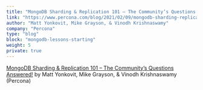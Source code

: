 ```yaml
---
title: "MongoDB Sharding & Replication 101 – The Community’s Questions Answered!"
link: "https://www.percona.com/blog/2021/02/09/mongodb-sharding-replication-101-the-communitys-questions-answered/"
author: "Matt Yonkovit, Mike Grayson, & Vinodh Krishnaswamy"
company: "Percona"
type: "blog"
block: "mongodb-lessons-starting"
weight: 5
private: true
---
```


[MongoDB Sharding & Replication 101 – The Community’s Questions Answered!](https://www.percona.com/blog/2021/02/09/mongodb-sharding-replication-101-the-communitys-questions-answered/) by Matt Yonkovit, Mike Grayson, & Vinodh Krishnaswamy (Percona)
